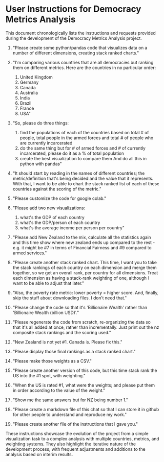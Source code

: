 # User Instructions for Democracy Metrics Analysis

This document chronologically lists the instructions and requests provided during the development of the Democracy Metrics Analysis project.

1. "Please create some python/pandas code that visualizes data on a number of different dimensions, creating stack ranked charts."

2. "I'm comparing various countries that are all democracies but ranking them on different metrics. Here are the countries in no particular order:
   1. United Kingdom
   2. Germany
   3. Canada
   4. Australia
   5. India
   6. Brazil
   7. France
   1. USA"

3. "So, please do three things:
   1. find the populations of each of the countries based on total # of people, total people in the armed forces and total # of people who are currently incarcerated
   2. do the same thing but for # of armed forces and # of currently incarcerated, please do it as a % of total population
   3. create the best visualization to compare them
   And do all this in python with pandas"

4. "It should start by reading in the names of different countries; the metric/definition that's being decided and the value that it represents. With that, I want to be able to chart the stack ranked list of each of these countries against the scoring of the metric."

5. "Please customize the code for google colab."

6. "Please add two new visualizations:
   1. what's the GDP of each country
   2. what's the GDP/person of each country
   3. what's the average income per person per country"

7. "Please add New Zealand to the mix, calculate all the statistics again and this time show where new zealand ends up compared to the rest - e.g. it might be #7 in terms of Financial Fairness and #9 compared to armed services."

8. "Please create another stack ranked chart. This time, I want you to take the stack rankings of each country on each dimension and merge them together, so we get an overall rank, per country for all dimensions. Treat each dimension as having a stack-rank weighting of one, although I want to be able to adjust that later."

9. "Also, the poverty rate metric: lower poverty = higher score. And, finally, skip the stuff about downloading files. I don't need that."

10. "Please change the code so that it's 'Billionaire Wealth' rather than 'Billionaire Wealth (billion USD)'."

11. "Please regenerate the code from scratch, re-organizing the data so that it's all added at once, rather than incrementally. Just print out the nz composite stack rankings and the scoring used."

12. "New Zealand is not yet #1. Canada is. Please fix this."

13. "Please display those final rankings as a stack ranked chart."

14. "Please make those weights as a CSV."

15. "Please create another version of this code, but this time stack rank the US into the #1 spot, with weighting."

16. "When the US is rated #1, what were the weights; and please put them in order according to the value of the weight."

17. "Show me the same answers but for NZ being number 1."

18. "Please create a markdown file of this chat so that I can store it in github for other people to understand and reproduce my work."

19. "Please create another file of the instructions that I gave you."

These instructions showcase the evolution of the project from a simple visualization task to a complex analysis with multiple countries, metrics, and weighting systems. They also highlight the iterative nature of the development process, with frequent adjustments and additions to the analysis based on interim results.
